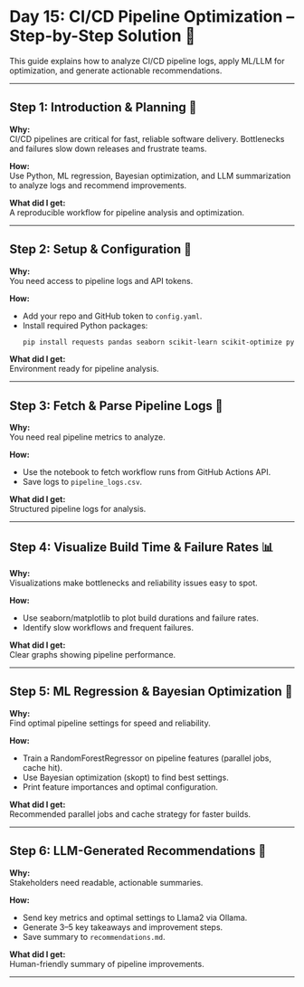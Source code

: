 # Day 15: CI/CD Pipeline Optimization – Step-by-Step Solution 🚀

This guide explains how to analyze CI/CD pipeline logs, apply ML/LLM for optimization, and generate actionable recommendations.

---

## Step 1: Introduction & Planning 📝
**Why:**  
CI/CD pipelines are critical for fast, reliable software delivery. Bottlenecks and failures slow down releases and frustrate teams.

**How:**  
Use Python, ML regression, Bayesian optimization, and LLM summarization to analyze logs and recommend improvements.

**What did I get:**  
A reproducible workflow for pipeline analysis and optimization.

---

## Step 2: Setup & Configuration 🧩
**Why:**  
You need access to pipeline logs and API tokens.

**How:**  
- Add your repo and GitHub token to `config.yaml`.
- Install required Python packages:
  ```sh
  pip install requests pandas seaborn scikit-learn scikit-optimize pyyaml matplotlib
  ```

**What did I get:**  
Environment ready for pipeline analysis.

---

## Step 3: Fetch & Parse Pipeline Logs 📄
**Why:**  
You need real pipeline metrics to analyze.

**How:**  
- Use the notebook to fetch workflow runs from GitHub Actions API.
- Save logs to `pipeline_logs.csv`.

**What did I get:**  
Structured pipeline logs for analysis.

---

## Step 4: Visualize Build Time & Failure Rates 📊
**Why:**  
Visualizations make bottlenecks and reliability issues easy to spot.

**How:**  
- Use seaborn/matplotlib to plot build durations and failure rates.
- Identify slow workflows and frequent failures.

**What did I get:**  
Clear graphs showing pipeline performance.

---

## Step 5: ML Regression & Bayesian Optimization 🤖
**Why:**  
Find optimal pipeline settings for speed and reliability.

**How:**  
- Train a RandomForestRegressor on pipeline features (parallel jobs, cache hit).
- Use Bayesian optimization (skopt) to find best settings.
- Print feature importances and optimal configuration.

**What did I get:**  
Recommended parallel jobs and cache strategy for faster builds.

---

## Step 6: LLM-Generated Recommendations 📝
**Why:**  
Stakeholders need readable, actionable summaries.

**How:**  
- Send key metrics and optimal settings to Llama2 via Ollama.
- Generate 3–5 key takeaways and improvement steps.
- Save summary to `recommendations.md`.

**What did I get:**  
Human-friendly summary of pipeline improvements.

---
